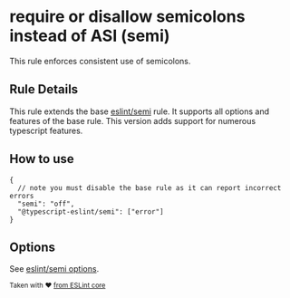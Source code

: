 # require or disallow semicolons instead of ASI (semi)

This rule enforces consistent use of semicolons.

## Rule Details

This rule extends the base [eslint/semi](https://eslint.org/docs/rules/semi) rule.
It supports all options and features of the base rule.
This version adds support for numerous typescript features.

## How to use

```cjson
{
  // note you must disable the base rule as it can report incorrect errors
  "semi": "off",
  "@typescript-eslint/semi": ["error"]
}
```

## Options

See [eslint/semi options](https://eslint.org/docs/rules/semi#options).

<sup>Taken with ❤️ [from ESLint core](https://github.com/eslint/eslint/blob/master/docs/rules/semi.md)</sup>
